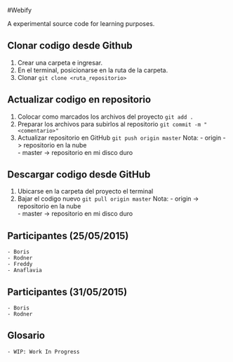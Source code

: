 #Webify

A experimental source code for learning purposes.

## Clonar codigo desde Github

1. Crear una carpeta e ingresar.
2. En el terminal, posicionarse en la ruta de la carpeta.
3. Clonar
    `git clone <ruta_repositorio>`

## Actualizar codigo en repositorio
1. Colocar como marcados los archivos del proyecto
    `git add .`
2. Preparar los archivos para subirlos al repositorio
    `git commit -m "<comentario>"`
3. Actualizar repositorio en GitHub
    `git push origin master`
    Nota:
        - origin -> repositorio en la nube  
        - master -> repositorio en mi disco duro

## Descargar codigo desde GitHub
1. Ubicarse en la carpeta del proyecto el terminal
2. Bajar el codigo nuevo
    `git pull origin master`
    Nota:
        - origin -> repositorio en la nube  
        - master -> repositorio en mi disco duro

## Participantes (25/05/2015)
    - Boris
    - Rodner
    - Freddy
	- Anaflavia

## Participantes (31/05/2015)
    - Boris
    - Rodner

## Glosario
    - WIP: Work In Progress
